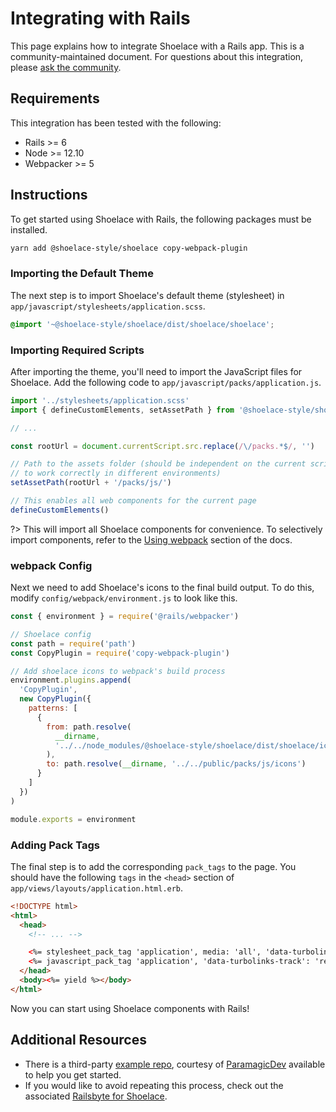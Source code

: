# Integrating with Rails

This page explains how to integrate Shoelace with a Rails app. This is a community-maintained document. For questions about this integration, please [ask the community](https://discord.gg/mg8f26C).

## Requirements

This integration has been tested with the following:

- Rails >= 6
- Node >= 12.10
- Webpacker >= 5

## Instructions

To get started using Shoelace with Rails, the following packages must be installed.

```bash
yarn add @shoelace-style/shoelace copy-webpack-plugin
```

### Importing the Default Theme

The next step is to import Shoelace's default theme (stylesheet) in `app/javascript/stylesheets/application.scss`.

```css
@import '~@shoelace-style/shoelace/dist/shoelace/shoelace';
```

### Importing Required Scripts

After importing the theme, you'll need to import the JavaScript files for Shoelace. Add the following code to `app/javascript/packs/application.js`.

```js
import '../stylesheets/application.scss'
import { defineCustomElements, setAssetPath } from '@shoelace-style/shoelace'

// ...

const rootUrl = document.currentScript.src.replace(/\/packs.*$/, '')

// Path to the assets folder (should be independent on the current script source path
// to work correctly in different environments)
setAssetPath(rootUrl + '/packs/js/')

// This enables all web components for the current page
defineCustomElements()
```

?> This will import all Shoelace components for convenience. To selectively import components, refer to the [Using webpack](/getting-started/installation?id=using-webpack) section of the docs.

### webpack Config

Next we need to add Shoelace's icons to the final build output. To do this, modify `config/webpack/environment.js` to look like this.

```js
const { environment } = require('@rails/webpacker')

// Shoelace config
const path = require('path')
const CopyPlugin = require('copy-webpack-plugin')

// Add shoelace icons to webpack's build process
environment.plugins.append(
  'CopyPlugin',
  new CopyPlugin({
    patterns: [
      {
        from: path.resolve(
          __dirname,
          '../../node_modules/@shoelace-style/shoelace/dist/shoelace/icons'
        ),
        to: path.resolve(__dirname, '../../public/packs/js/icons')
      }
    ]
  })
)

module.exports = environment
```

### Adding Pack Tags

The final step is to add the corresponding `pack_tags` to the page. You should have the following `tags` in the `<head>` section of `app/views/layouts/application.html.erb`.

```html
<!DOCTYPE html>
<html>
  <head>
    <!-- ... -->

    <%= stylesheet_pack_tag 'application', media: 'all', 'data-turbolinks-track': 'reload' %>
    <%= javascript_pack_tag 'application', 'data-turbolinks-track': 'reload' %>
  </head>
  <body><%= yield %></body>
</html>
```

Now you can start using Shoelace components with Rails!

## Additional Resources

- There is a third-party [example repo](https://github.com/ParamagicDev/rails-shoelace-example), courtesy of [ParamagicDev](https://github.com/ParamagicDev) available to help you get started.
- If you would like to avoid repeating this process, check out the associated [Railsbyte for Shoelace](https://railsbytes.com/templates/X8BsEb).
